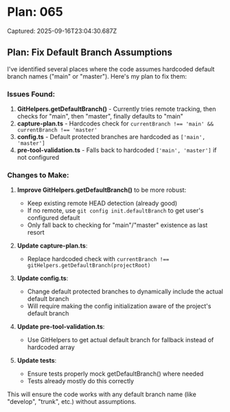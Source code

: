# Plan: 065

Captured: 2025-09-16T23:04:30.687Z

## Plan: Fix Default Branch Assumptions

I've identified several places where the code assumes hardcoded default branch names ("main" or "master"). Here's my plan to fix them:

### Issues Found:
1. **GitHelpers.getDefaultBranch()** - Currently tries remote tracking, then checks for "main", then "master", finally defaults to "main"
2. **capture-plan.ts** - Hardcodes check for `currentBranch !== 'main' && currentBranch !== 'master'`
3. **config.ts** - Default protected branches are hardcoded as `['main', 'master']`
4. **pre-tool-validation.ts** - Falls back to hardcoded `['main', 'master']` if not configured

### Changes to Make:

1. **Improve GitHelpers.getDefaultBranch()** to be more robust:
   - Keep existing remote HEAD detection (already good)
   - If no remote, use `git config init.defaultBranch` to get user's configured default
   - Only fall back to checking for "main"/"master" existence as last resort

2. **Update capture-plan.ts**:
   - Replace hardcoded check with `currentBranch !== gitHelpers.getDefaultBranch(projectRoot)`

3. **Update config.ts**:
   - Change default protected branches to dynamically include the actual default branch
   - Will require making the config initialization aware of the project's default branch

4. **Update pre-tool-validation.ts**:
   - Use GitHelpers to get actual default branch for fallback instead of hardcoded array

5. **Update tests**:
   - Ensure tests properly mock getDefaultBranch() where needed
   - Tests already mostly do this correctly

This will ensure the code works with any default branch name (like "develop", "trunk", etc.) without assumptions.